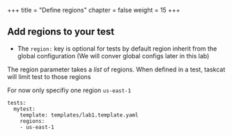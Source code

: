 +++
title = "Define regions"
chapter = false
weight = 15
+++



## Add regions to your test

* The `region:` key is optional for tests by default region inherit from the global 
configuration (We will conver global configs later in this lab)

The region parameter takes a _list_ of regions. When defined in a  test, taskcat will 
limit test to those regions

For now only specifiy one region `us-east-1`

```
tests:
  mytest:
    template: templates/lab1.template.yaml
    regions:
    - us-east-1
```




